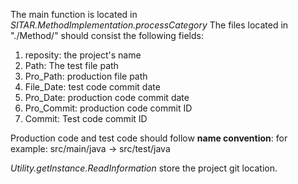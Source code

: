 The main function is located in *SITAR.MethodImplementation.processCategory*
The files located in "./Method/" should consist the following fields:
1) reposity: the project's name
2) Path: The test file path
3) Pro_Path: production file path
4) File_Date: test code commit date
5) Pro_Date: production code commit date
6) Pro_Commit: production code commit ID
7) Commit: Test code commit ID

Production code and test code should follow **name convention**:
for example: src/main/java -> src/test/java

*Utility.getInstance.ReadInformation* store the project git location.
